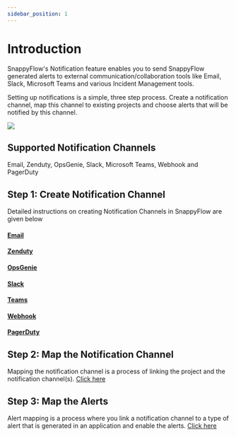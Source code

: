 ```yaml
---
sidebar_position: 1
---
```


# Introduction

SnappyFlow's Notification feature enables you to send SnappyFlow generated alerts to external communication/collaboration tools like Email, Slack, Microsoft Teams and various Incident Management tools.

Setting up notifications is a simple, three step process. Create a notification channel, map this channel to existing projects and choose alerts that will be notified by this channel.

<img src="/img/Notifications/Images/process.png" /><br />

## Supported Notification Channels
Email, Zenduty, OpsGenie, Slack, Microsoft Teams, Webhook and PagerDuty



## Step 1: Create Notification Channel

Detailed instructions on creating Notification Channels in SnappyFlow are given below

#### [Email](/docs/sidebar-snappyflow-saas/Alerts_notifications/Notifications/Create_Notification_Channel/email) 

#### [Zenduty](/docs/sidebar-snappyflow-saas/Alerts_notifications/Notifications/Create_Notification_Channel/zenduty)

#### [OpsGenie](/docs/sidebar-snappyflow-saas/Alerts_notifications/Notifications/Create_Notification_Channel/opsGenie) 

#### [Slack](/docs/sidebar-snappyflow-saas/Alerts_notifications/Notifications/Create_Notification_Channel/slack)

#### [Teams](/docs/sidebar-snappyflow-saas/Alerts_notifications/Notifications/Create_Notification_Channel/teams)

#### [Webhook](/docs/sidebar-snappyflow-saas/Alerts_notifications/Notifications/Create_Notification_Channel/webhook)  

#### [PagerDuty ](/docs/sidebar-snappyflow-saas/Alerts_notifications/Notifications/Create_Notification_Channel/pagerDuty)

## Step 2: Map the Notification Channel

Mapping the notification channel is a process of linking the project and the notification channel(s). [Click here](/docs/sidebar-snappyflow-saas/Alerts_notifications/Notifications/Map_Notification_Alerts/map_projects_to_channels)

## Step 3: Map the Alerts

Alert mapping is a process where you link a notification channel to a type of alert that is generated in an application and enable the alerts. [Click here](/docs/sidebar-snappyflow-saas/Alerts_notifications/Notifications/Map_Notification_Alerts/alert_mapping) 



